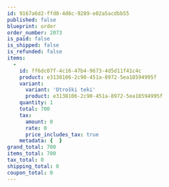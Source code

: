 ```yaml
---
id: 9167a6d2-ffd0-4d6c-9289-e02a5acdbb55
published: false
blueprint: order
order_number: 2073
is_paid: false
is_shipped: false
is_refunded: false
items:
  -
    id: ff6dc07f-4c16-47b4-9673-4d5d11f41c4c
    product: e3138106-2c90-451a-8972-5ea18594995f
    variant:
      variant: 'Otroški teki'
      product: e3138106-2c90-451a-8972-5ea18594995f
    quantity: 1
    total: 700
    tax:
      amount: 0
      rate: 0
      price_includes_tax: true
    metadata: {  }
grand_total: 700
items_total: 700
tax_total: 0
shipping_total: 0
coupon_total: 0
---
```

